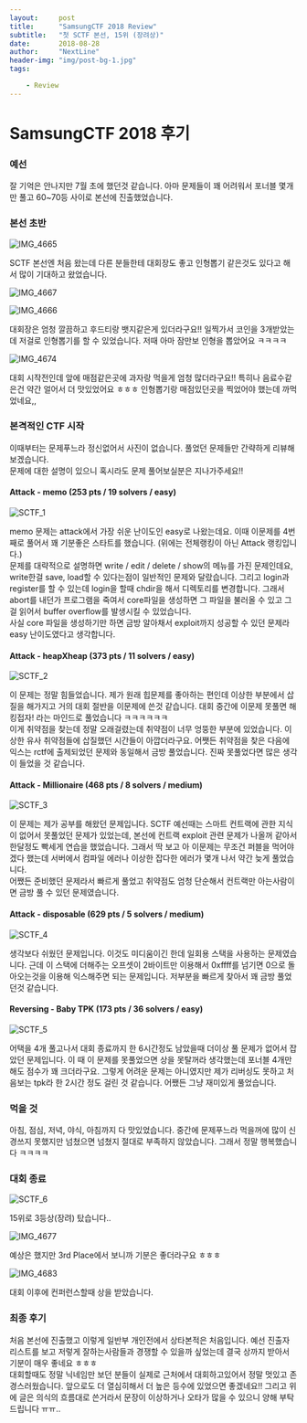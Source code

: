 ```yaml
---
layout:     post
title:      "SamsungCTF 2018 Review"
subtitle:   "첫 SCTF 본선, 15위 (장려상)"
date:       2018-08-28
author:     "NextLine"
header-img: "img/post-bg-1.jpg"
tags:

    - Review
---
```


# SamsungCTF 2018 후기

### 예선

잘 기억은 안나지만 7월 초에 했던것 같습니다. 아마 문제들이 꽤 어려워서 포너블 몇개만 풀고 60~70등 사이로 본선에 진출했었습니다.



### 본선 초반

![IMG_4665](/img/in-post/IMG_4665.JPG)

SCTF 본선엔 처음 왔는데 다른 분들한테 대회장도 좋고 인형뽑기 같은것도 있다고 해서 많이 기대하고 왔었습니다.



![IMG_4667](/img/in-post/IMG_4667.JPG)

![IMG_4666](/Users/LeeYoungJoo/Documents/GitHub/lyoungjoo.github.io/img/in-post/IMG_4666.JPG)

대회장은 엄청 깔끔하고 후드티랑 뱃지같은게 있더라구요!! 일찍가서 코인을 3개받았는데 저걸로 인형뽑기를 할 수 있었습니다. 저때 아마 잠만보 인형을 뽑았어요 ㅋㅋㅋㅋ



![IMG_4674](/img/in-post/IMG_4674.JPG)

대회 시작전인데 앞에 매점같은곳에 과자랑 먹을게 엄청 많더라구요!! 특히나 음료수같은건 약간 얼어서 더 맛있었어요 ㅎㅎㅎ 인형뽑기랑 매점있던곳을 찍었어야 했는데 까먹었네요,,



### 본격적인 CTF 시작

이때부터는 문제푸느라 정신없어서 사진이 없습니다. 풀었던 문제들만 간략하게 리뷰해보겠습니다.<br>문제에 대한 설명이 있으니 혹시라도 문제 풀어보실분은 지나가주세요!!



#### Attack - memo (253 pts / 19 solvers / easy)

![SCTF_1](/img/in-post/SCTF_1.png)

memo 문제는 attack에서 가장 쉬운 난이도인 easy로 나왔는데요. 이때 이문제를 4번째로 풀어서 꽤 기분좋은 스타트를 했습니다. (위에는 전체랭킹이 아닌 Attack 랭킹입니다.)<br>문제를 대략적으로 설명하면 write / edit / delete / show의 메뉴를 가진 문제인데요, write한걸 save, load할 수 있다는점이 일반적인 문제와 달랐습니다. 그리고 login과 register를 할 수 있는데 login을 할때 chdir을 해서 디렉토리를 변경합니다. 그래서 abort를 내던가 프로그램을 죽여서 core파일을 생성하면 그 파일을 불러올 수 있고 그걸 읽어서 buffer overflow를 발생시킬 수 있었습니다.<br>사실 core 파일을 생성하기만 하면 금방 알아채서 exploit까지 성공할 수 있던 문제라 easy 난이도였다고 생각합니다.



#### Attack - heapXheap (373 pts / 11 solvers / easy)

![SCTF_2](/img/in-post/SCTF_2.png)

이 문제는 정말 힘들었습니다. 제가 원래 힙문제를 좋아하는 편인데 이상한 부분에서 삽질을 해가지고 거의 대회 절반을 이문제에 쓴것 같습니다. 대회 중간에 이문제 못풀면 해킹접자! 라는 마인드로 풀었습니다 ㅋㅋㅋㅋㅋㅋ<br>이게 취약점을 찾는데 정말 오래걸렸는데 취약점이 너무 엉뚱한 부분에 있었습니다. 이상한 유사 취약점들에 삽질했던 시간들이 아깝더라구요. 어쨋든 취약점을 찾은 다음에 익스는 rctf에 출제되었던 문제와 동일해서 금방 풀었습니다. 진짜 못풀었다면 많은 생각이 들었을 것 같습니다.



#### Attack - Millionaire  (468 pts / 8 solvers / medium)

![SCTF_3](/img/in-post/SCTF_3.png)

이 문제는 제가 공부를 해왔던 문제입니다. SCTF 예선때는 스마트 컨트랙에 관한 지식이 없어서 못풀었던 문제가 있었는데, 본선에 컨트랙 exploit 관련 문제가 나올꺼 같아서 한달정도 빡세게 연습을 했었습니다. 그래서 딱 보고 아 이문제는 무조건 퍼블을 먹어야겠다 했는데 서버에서 컴파일 에러나 이상한 잡다한 에러가 몇개 나서 약간 늦게 풀었습니다.<br>어쨌든 준비했던 문제라서 빠르게 풀었고 취약점도 엄청 단순해서 컨트랙만 아는사람이면 금방 풀 수 있던 문제였습니다.



#### Attack - disposable  (629 pts / 5 solvers / medium)

![SCTF_4](/img/in-post/SCTF_4.png)

생각보다 쉬웠던 문제입니다. 이것도 미디움이긴 한데 일회용 스택을 사용하는 문제였습니다. 근데 이 스택에 더해주는 오프셋이 2바이트만 이용해서 0xffff를 넘기면 0으로 돌아오는것을 이용해 익스해주면 되는 문제입니다. 저부분을 빠르게 찾아서 꽤 금방 풀었던것 같습니다.



#### Reversing - Baby TPK  (173 pts / 36 solvers / easy)

![SCTF_5](/img/in-post/SCTF_5.png)

어택을 4개 풀고나서 대회 종료까지 한 6시간정도 남았을때 더이상 풀 문제가 없어서 잡았던 문제입니다. 이 때 이 문제를 못풀었으면 상을 못탈꺼라 생각했는데 포너블 4개만해도 점수가 꽤 크더라구요. 그렇게 어려운 문제는 아니였지만 제가 리버싱도 못하고 처음보는 tpk라 한 2시간 정도 걸린 것 같습니다. 어쨌든 그냥 재미있게 풀었습니다.



### 먹을 것

아침, 점심, 저녁, 야식, 아침까지 다 맛있었습니다. 중간에 문제푸느라 먹을꺼에 많이 신경쓰지 못했지만 넘쳤으면 넘쳤지 절대로 부족하지 않았습니다. 그래서 정말 행복했습니다 ㅋㅋㅋㅋ



### 대회 종료

![SCTF_6](/img/in-post/SCTF_6.png)

15위로 3등상(장려) 탔습니다..



![IMG_4677](/img/in-post/IMG_4677.JPG)

예상은 했지만 3rd Place에서 보니까 기분은 좋더라구요 ㅎㅎㅎ



![IMG_4683](/img/in-post/IMG_4683.JPG)

대회 이후에 컨퍼런스할때 상을 받았습니다.



### 최종 후기

처음 본선에 진출했고 이렇게 일반부 개인전에서 상타본적은 처음입니다. 예선 진출자 리스트를 보고 저렇게 잘하는사람들과 경쟁할 수 있을까 싶었는데 결국 상까지 받아서 기분이 매우 좋네요 ㅎㅎㅎ<br>대회할때도 정말 닉네임만 보던 분들이 실제로 근처에서 대회하고있어서 정말 멋있고 존경스러웠습니다. 앞으로도 더 열심히해서 더 높은 등수에 있었으면 좋겠네요!! 그리고 위에 글은 의식의 흐름대로 쓴거라서 문장이 이상하거나 오타가 많을 수 있으니 양해 부탁드립니다 ㅠㅠ..